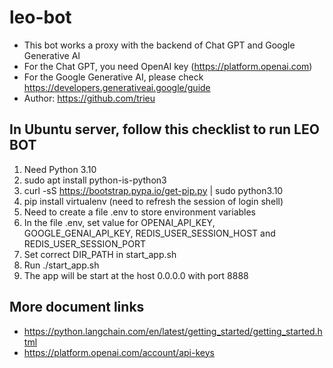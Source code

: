 # leo-bot

- This bot works a proxy with the backend of Chat GPT and Google Generative AI
- For the Chat GPT, you need OpenAI key (https://platform.openai.com) 
- For the Google Generative AI, please check https://developers.generativeai.google/guide 
- Author: https://github.com/trieu

## In Ubuntu server, follow this checklist to run LEO BOT

1. Need Python 3.10
2. sudo apt install python-is-python3
3. curl -sS https://bootstrap.pypa.io/get-pip.py | sudo python3.10
4. pip install virtualenv (need to refresh the session of login shell)
5. Need to create a file .env to store environment variables
6. In the file .env, set value for OPENAI_API_KEY, GOOGLE_GENAI_API_KEY, REDIS_USER_SESSION_HOST and REDIS_USER_SESSION_PORT
7. Set correct DIR_PATH in start_app.sh
8. Run ./start_app.sh
9. The app will be start at the host 0.0.0.0 with port 8888

## More document links

* https://python.langchain.com/en/latest/getting_started/getting_started.html
* https://platform.openai.com/account/api-keys